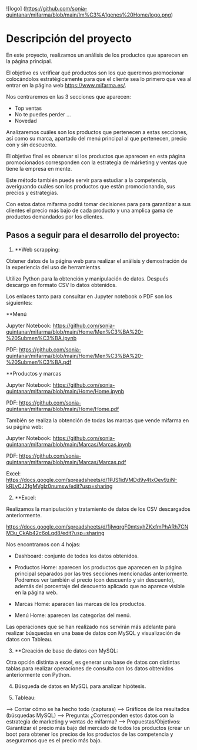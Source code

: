 ![logo] (https://github.com/sonia-quintanar/mifarma/blob/main/Im%C3%A1genes%20Home/logo.png)

# Descripción del proyecto

En este proyecto, realizamos un análisis de los productos que aparecen en la página principal. 

El objetivo es verificar qué productos son los que queremos promocionar colocándolos estratégicamente para que el cliente sea lo primero que vea al entrar en la página web https://www.mifarma.es/.

Nos centraremos en las 3 secciones que aparecen:

- Top ventas
- No te puedes perder ...
- Novedad

Analizaremos cuáles son los productos que pertenecen a estas secciones, así como su marca, apartado del menú principal al que pertenecen, precio con y sin descuento. 

El objetivo final es observar si los productos que aparecen en esta página promocionados corresponden con la estrategia de márketing y ventas que tiene la empresa en mente.

Este método también puede servir para estudiar a la competencia, averiguando cuáles son los productos que  están promocionando, sus precios y estrategias. 

Con estos datos mifarma podrá tomar decisiones para para garantizar a sus clientes el precio más bajo de cada producto y una amplica gama de productos demandados por los clientes.


## Pasos a seguir para el desarrollo del proyecto:

1. **Web scrapping:

Obtener datos de la página web para realizar el análisis y demostración de la experiencia del uso de herramientas. 

Utilizo Python para la obtención y manipulación de datos. Después descargo en formato CSV lo datos obtenidos. 

Los enlaces tanto para consultar en Jupyter notebook o PDF son los siguientes:

**Menú

Jupyter Notebook:
https://github.com/sonia-quintanar/mifarma/blob/main/Home/Men%C3%BA%20-%20Submen%C3%BA.ipynb

PDF:
https://github.com/sonia-quintanar/mifarma/blob/main/Home/Men%C3%BA%20-%20Submen%C3%BA.pdf


**Productos y marcas

Jupyter Notebook:
https://github.com/sonia-quintanar/mifarma/blob/main/Home/Home.ipynb

PDF:
https://github.com/sonia-quintanar/mifarma/blob/main/Home/Home.pdf

También se realiza la obtención de todas las marcas que vende mifarma en su página web:

Jupyter Notebook:
https://github.com/sonia-quintanar/mifarma/blob/main/Marcas/Marcas.ipynb

PDF:
https://github.com/sonia-quintanar/mifarma/blob/main/Marcas/Marcas.pdf

Excel:
https://docs.google.com/spreadsheets/d/1PJS1idVMDd9y4txOev9ziN-kRLyCJ2fgMVgIz0numsw/edit?usp=sharing

2. **Excel:

Realizamos la manipulación y tratamiento de datos de los CSV descargados anteriormente.

https://docs.google.com/spreadsheets/d/1jIwqrgF0mtsyhZKxfmPhARh7CNM3u_CkAb42c6oLqd8/edit?usp=sharing

Nos encontramos con 4 hojas:

 - Dashboard: conjunto de todos los datos obtenidos.

 - Productos Home: aparecen los productos que aparecen en la página principal separados por las tres secciones mencionadas anteriormente. Podremos ver también el precio (con descuento y sin descuento), además del porcentaje del descuento aplicado que no aparece visible en la página web.

 - Marcas Home: aparacen las marcas de los productos.

 - Menú Home: aparecen las categorías del menú.

Las operaciones que se han realizado nos servirán más adelante para realizar búsquedas en una base de datos con MySQL y visualización de datos con Tableau.


3. **Creación de base de datos con MySQL:

Otra opción distinta a excel, es generar una base de datos con distintas tablas para realizar operaciones de consulta con los datos obtenidos anteriormente con Python.



4. Búsqueda de datos en MySQL para analizar hipótesis.

5. Tableau:

—> Contar cómo se ha hecho todo (capturas)
—> Gráficos de los resultados (búsquedas MySQL)
—> Pregunta: ¿Corresponden estos datos con la estrategia de marketing y ventas de mifarma?
—> Propuestas/Objetivos: Garantizar el precio más bajo del mercado de todos los productos (crear un boot para obtener los precios de los productos de las competencia y asegurarnos que es el precio más bajo.